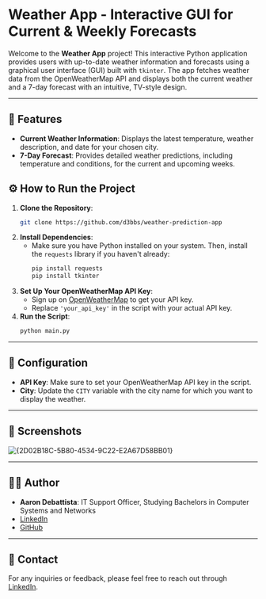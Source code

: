 # Weather App - Interactive GUI for Current & Weekly Forecasts

Welcome to the **Weather App** project! This interactive Python application provides users with up-to-date weather information and forecasts using a graphical user interface (GUI) built with `tkinter`. The app fetches weather data from the OpenWeatherMap API and displays both the current weather and a 7-day forecast with an intuitive, TV-style design.

---

## 📌 Features

- **Current Weather Information**: Displays the latest temperature, weather description, and date for your chosen city.
- **7-Day Forecast**: Provides detailed weather predictions, including temperature and conditions, for the current and upcoming weeks.

## ⚙️ How to Run the Project

1. **Clone the Repository**:
   ```bash
   git clone https://github.com/d3bbs/weather-prediction-app
   ```
2. **Install Dependencies**:
   - Make sure you have Python installed on your system. Then, install the `requests` library if you haven't already:
     ```bash
     pip install requests
     pip install tkinter
     ```
3. **Set Up Your OpenWeatherMap API Key**:
   - Sign up on [OpenWeatherMap](https://openweathermap.org/api) to get your API key.
   - Replace `'your_api_key'` in the script with your actual API key.
4. **Run the Script**:
   ```bash
   python main.py
   ```

---

## 🔧 Configuration

- **API Key**: Make sure to set your OpenWeatherMap API key in the script.
- **City**: Update the `CITY` variable with the city name for which you want to display the weather.  

---

## 📸 Screenshots

![{2D02B18C-5B80-4534-9C22-E2A67D58BB01}](https://github.com/user-attachments/assets/e152015f-902c-4507-bd9f-41f8f391e86f)

---

## 👨‍💻 Author

- **Aaron Debattista**: IT Support Officer, Studying Bachelors in Computer Systems and Networks 
- [LinkedIn](https://www.linkedin.com/in/aaron-debattista-932792276/)
- [GitHub](https://github.com/d3bbs)

---

## 💬 Contact

For any inquiries or feedback, please feel free to reach out through [LinkedIn](https://www.linkedin.com/in/aaron-debattista-932792276/).
